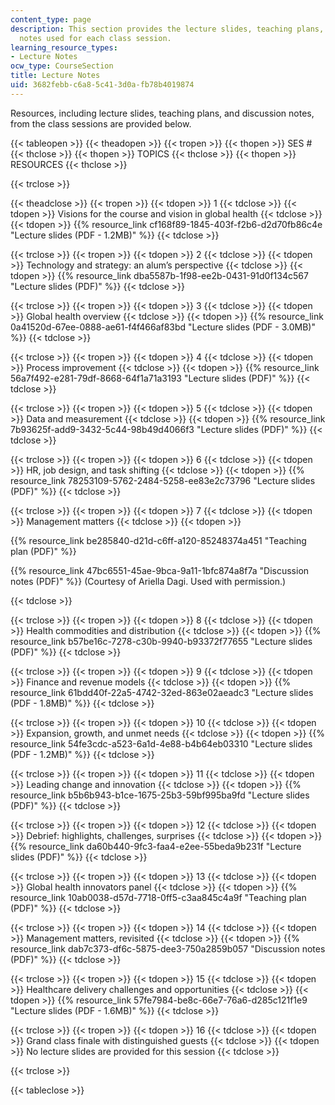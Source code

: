 ```yaml
---
content_type: page
description: This section provides the lecture slides, teaching plans, and discussion
  notes used for each class session.
learning_resource_types:
- Lecture Notes
ocw_type: CourseSection
title: Lecture Notes
uid: 3682febb-c6a8-5c41-3d0a-fb78b4019874
---
```


Resources, including lecture slides, teaching plans, and discussion notes, from the class sessions are provided below.

{{< tableopen >}}
{{< theadopen >}}
{{< tropen >}}
{{< thopen >}}
SES #
{{< thclose >}}
{{< thopen >}}
TOPICS
{{< thclose >}}
{{< thopen >}}
RESOURCES
{{< thclose >}}

{{< trclose >}}

{{< theadclose >}}
{{< tropen >}}
{{< tdopen >}}
1
{{< tdclose >}}
{{< tdopen >}}
Visions for the course and vision in global health
{{< tdclose >}}
{{< tdopen >}}
{{% resource_link cf168f89-1845-403f-f2b6-d2d70fb86c4e "Lecture slides (PDF - 1.2MB)" %}}
{{< tdclose >}}

{{< trclose >}}
{{< tropen >}}
{{< tdopen >}}
2
{{< tdclose >}}
{{< tdopen >}}
Technology and strategy: an alum’s perspective
{{< tdclose >}}
{{< tdopen >}}
{{% resource_link dba5587b-1f98-ee2b-0431-91d0f134c567 "Lecture slides (PDF)" %}}
{{< tdclose >}}

{{< trclose >}}
{{< tropen >}}
{{< tdopen >}}
3
{{< tdclose >}}
{{< tdopen >}}
Global health overview
{{< tdclose >}}
{{< tdopen >}}
{{% resource_link 0a41520d-67ee-0888-ae61-f4f466af83bd "Lecture slides (PDF - 3.0MB)" %}}
{{< tdclose >}}

{{< trclose >}}
{{< tropen >}}
{{< tdopen >}}
4
{{< tdclose >}}
{{< tdopen >}}
Process improvement
{{< tdclose >}}
{{< tdopen >}}
{{% resource_link 56a7f492-e281-79df-8668-64f1a71a3193 "Lecture slides (PDF)" %}}
{{< tdclose >}}

{{< trclose >}}
{{< tropen >}}
{{< tdopen >}}
5
{{< tdclose >}}
{{< tdopen >}}
Data and measurement
{{< tdclose >}}
{{< tdopen >}}
{{% resource_link 7b93625f-add9-3432-5c44-98b49d4066f3 "Lecture slides (PDF)" %}}
{{< tdclose >}}

{{< trclose >}}
{{< tropen >}}
{{< tdopen >}}
6
{{< tdclose >}}
{{< tdopen >}}
HR, job design, and task shifting
{{< tdclose >}}
{{< tdopen >}}
{{% resource_link 78253109-5762-2484-5258-ee83e2c73796 "Lecture slides (PDF)" %}}
{{< tdclose >}}

{{< trclose >}}
{{< tropen >}}
{{< tdopen >}}
7
{{< tdclose >}}
{{< tdopen >}}
Management matters
{{< tdclose >}}
{{< tdopen >}}


{{% resource_link be285840-d21d-c6ff-a120-85248374a451 "Teaching plan (PDF)" %}}

{{% resource_link 47bc6551-45ae-9bca-9a11-1bfc874a8f7a "Discussion notes (PDF)" %}} (Courtesy of Ariella Dagi. Used with permission.)


{{< tdclose >}}

{{< trclose >}}
{{< tropen >}}
{{< tdopen >}}
8
{{< tdclose >}}
{{< tdopen >}}
Health commodities and distribution
{{< tdclose >}}
{{< tdopen >}}
{{% resource_link b57be16c-7278-c30b-9940-b93372f77655 "Lecture slides (PDF)" %}}
{{< tdclose >}}

{{< trclose >}}
{{< tropen >}}
{{< tdopen >}}
9
{{< tdclose >}}
{{< tdopen >}}
Finance and revenue models
{{< tdclose >}}
{{< tdopen >}}
{{% resource_link 61bdd40f-22a5-4742-32ed-863e02aeadc3 "Lecture slides (PDF - 1.8MB)" %}}
{{< tdclose >}}

{{< trclose >}}
{{< tropen >}}
{{< tdopen >}}
10
{{< tdclose >}}
{{< tdopen >}}
Expansion, growth, and unmet needs
{{< tdclose >}}
{{< tdopen >}}
{{% resource_link 54fe3cdc-a523-6a1d-4e88-b4b64eb03310 "Lecture slides (PDF - 1.2MB)" %}}
{{< tdclose >}}

{{< trclose >}}
{{< tropen >}}
{{< tdopen >}}
11
{{< tdclose >}}
{{< tdopen >}}
Leading change and innovation
{{< tdclose >}}
{{< tdopen >}}
{{% resource_link b5b6b943-b1ce-1675-25b3-59bf995ba9fd "Lecture slides (PDF)" %}}
{{< tdclose >}}

{{< trclose >}}
{{< tropen >}}
{{< tdopen >}}
12
{{< tdclose >}}
{{< tdopen >}}
Debrief: highlights, challenges, surprises
{{< tdclose >}}
{{< tdopen >}}
{{% resource_link da60b440-9fc3-faa4-e2ee-55beda9b231f "Lecture slides (PDF)" %}}
{{< tdclose >}}

{{< trclose >}}
{{< tropen >}}
{{< tdopen >}}
13
{{< tdclose >}}
{{< tdopen >}}
Global health innovators panel
{{< tdclose >}}
{{< tdopen >}}
{{% resource_link 10ab0038-d57d-7718-0ff5-c3aa845c4a9f "Teaching plan (PDF)" %}}
{{< tdclose >}}

{{< trclose >}}
{{< tropen >}}
{{< tdopen >}}
14
{{< tdclose >}}
{{< tdopen >}}
Management matters, revisited
{{< tdclose >}}
{{< tdopen >}}
{{% resource_link dab7c373-df6c-5875-dee3-750a2859b057 "Discussion notes (PDF)" %}}
{{< tdclose >}}

{{< trclose >}}
{{< tropen >}}
{{< tdopen >}}
15
{{< tdclose >}}
{{< tdopen >}}
Healthcare delivery challenges and opportunities
{{< tdclose >}}
{{< tdopen >}}
{{% resource_link 57fe7984-be8c-66e7-76a6-d285c121f1e9 "Lecture slides (PDF - 1.6MB)" %}}
{{< tdclose >}}

{{< trclose >}}
{{< tropen >}}
{{< tdopen >}}
16
{{< tdclose >}}
{{< tdopen >}}
Grand class finale with distinguished guests
{{< tdclose >}}
{{< tdopen >}}
No lecture slides are provided for this session
{{< tdclose >}}

{{< trclose >}}

{{< tableclose >}}